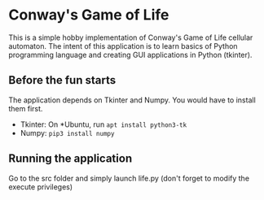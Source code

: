 # Conway's Game of Life

This is a simple hobby implementation of Conway's Game of Life cellular automaton.
The intent of this application is to learn basics of Python programming language
and creating GUI applications in Python (tkinter).

## Before the fun starts

The application depends on Tkinter and Numpy. You would have to install them first. 
* Tkinter: On *Ubuntu, run `apt install python3-tk`
* Numpy: `pip3 install numpy`

## Running the application

Go to the src folder and simply launch life.py (don't forget to modify the execute privileges)


